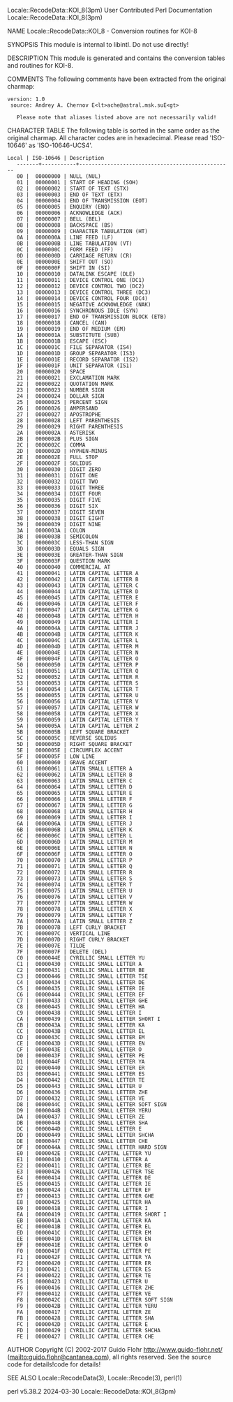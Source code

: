 Locale::RecodeData::KOI_8(3pm)				      User Contributed Perl Documentation				Locale::RecodeData::KOI_8(3pm)

NAME
       Locale::RecodeData::KOI_8 - Conversion routines for KOI-8

SYNOPSIS
       This module is internal to libintl.  Do not use directly!

DESCRIPTION
       This module is generated and contains the conversion tables and routines for KOI-8.

COMMENTS
       The following comments have been extracted from the original charmap:

	version: 1.0
	 source: Andrey A. Chernov E<lt>ache@astral.msk.suE<gt>

       Please note that aliases listed above are not necessarily valid!

CHARACTER TABLE
       The following table is sorted in the same order as the original charmap.	 All character codes are in hexadecimal.  Please read 'ISO-10646' as
       'ISO-10646-UCS4'.

	Local | ISO-10646 | Description
       -------+-----------+-------------------------------------------------
	   00 |	 00000000 | NULL (NUL)
	   01 |	 00000001 | START OF HEADING (SOH)
	   02 |	 00000002 | START OF TEXT (STX)
	   03 |	 00000003 | END OF TEXT (ETX)
	   04 |	 00000004 | END OF TRANSMISSION (EOT)
	   05 |	 00000005 | ENQUIRY (ENQ)
	   06 |	 00000006 | ACKNOWLEDGE (ACK)
	   07 |	 00000007 | BELL (BEL)
	   08 |	 00000008 | BACKSPACE (BS)
	   09 |	 00000009 | CHARACTER TABULATION (HT)
	   0A |	 0000000A | LINE FEED (LF)
	   0B |	 0000000B | LINE TABULATION (VT)
	   0C |	 0000000C | FORM FEED (FF)
	   0D |	 0000000D | CARRIAGE RETURN (CR)
	   0E |	 0000000E | SHIFT OUT (SO)
	   0F |	 0000000F | SHIFT IN (SI)
	   10 |	 00000010 | DATALINK ESCAPE (DLE)
	   11 |	 00000011 | DEVICE CONTROL ONE (DC1)
	   12 |	 00000012 | DEVICE CONTROL TWO (DC2)
	   13 |	 00000013 | DEVICE CONTROL THREE (DC3)
	   14 |	 00000014 | DEVICE CONTROL FOUR (DC4)
	   15 |	 00000015 | NEGATIVE ACKNOWLEDGE (NAK)
	   16 |	 00000016 | SYNCHRONOUS IDLE (SYN)
	   17 |	 00000017 | END OF TRANSMISSION BLOCK (ETB)
	   18 |	 00000018 | CANCEL (CAN)
	   19 |	 00000019 | END OF MEDIUM (EM)
	   1A |	 0000001A | SUBSTITUTE (SUB)
	   1B |	 0000001B | ESCAPE (ESC)
	   1C |	 0000001C | FILE SEPARATOR (IS4)
	   1D |	 0000001D | GROUP SEPARATOR (IS3)
	   1E |	 0000001E | RECORD SEPARATOR (IS2)
	   1F |	 0000001F | UNIT SEPARATOR (IS1)
	   20 |	 00000020 | SPACE
	   21 |	 00000021 | EXCLAMATION MARK
	   22 |	 00000022 | QUOTATION MARK
	   23 |	 00000023 | NUMBER SIGN
	   24 |	 00000024 | DOLLAR SIGN
	   25 |	 00000025 | PERCENT SIGN
	   26 |	 00000026 | AMPERSAND
	   27 |	 00000027 | APOSTROPHE
	   28 |	 00000028 | LEFT PARENTHESIS
	   29 |	 00000029 | RIGHT PARENTHESIS
	   2A |	 0000002A | ASTERISK
	   2B |	 0000002B | PLUS SIGN
	   2C |	 0000002C | COMMA
	   2D |	 0000002D | HYPHEN-MINUS
	   2E |	 0000002E | FULL STOP
	   2F |	 0000002F | SOLIDUS
	   30 |	 00000030 | DIGIT ZERO
	   31 |	 00000031 | DIGIT ONE
	   32 |	 00000032 | DIGIT TWO
	   33 |	 00000033 | DIGIT THREE
	   34 |	 00000034 | DIGIT FOUR
	   35 |	 00000035 | DIGIT FIVE
	   36 |	 00000036 | DIGIT SIX
	   37 |	 00000037 | DIGIT SEVEN
	   38 |	 00000038 | DIGIT EIGHT
	   39 |	 00000039 | DIGIT NINE
	   3A |	 0000003A | COLON
	   3B |	 0000003B | SEMICOLON
	   3C |	 0000003C | LESS-THAN SIGN
	   3D |	 0000003D | EQUALS SIGN
	   3E |	 0000003E | GREATER-THAN SIGN
	   3F |	 0000003F | QUESTION MARK
	   40 |	 00000040 | COMMERCIAL AT
	   41 |	 00000041 | LATIN CAPITAL LETTER A
	   42 |	 00000042 | LATIN CAPITAL LETTER B
	   43 |	 00000043 | LATIN CAPITAL LETTER C
	   44 |	 00000044 | LATIN CAPITAL LETTER D
	   45 |	 00000045 | LATIN CAPITAL LETTER E
	   46 |	 00000046 | LATIN CAPITAL LETTER F
	   47 |	 00000047 | LATIN CAPITAL LETTER G
	   48 |	 00000048 | LATIN CAPITAL LETTER H
	   49 |	 00000049 | LATIN CAPITAL LETTER I
	   4A |	 0000004A | LATIN CAPITAL LETTER J
	   4B |	 0000004B | LATIN CAPITAL LETTER K
	   4C |	 0000004C | LATIN CAPITAL LETTER L
	   4D |	 0000004D | LATIN CAPITAL LETTER M
	   4E |	 0000004E | LATIN CAPITAL LETTER N
	   4F |	 0000004F | LATIN CAPITAL LETTER O
	   50 |	 00000050 | LATIN CAPITAL LETTER P
	   51 |	 00000051 | LATIN CAPITAL LETTER Q
	   52 |	 00000052 | LATIN CAPITAL LETTER R
	   53 |	 00000053 | LATIN CAPITAL LETTER S
	   54 |	 00000054 | LATIN CAPITAL LETTER T
	   55 |	 00000055 | LATIN CAPITAL LETTER U
	   56 |	 00000056 | LATIN CAPITAL LETTER V
	   57 |	 00000057 | LATIN CAPITAL LETTER W
	   58 |	 00000058 | LATIN CAPITAL LETTER X
	   59 |	 00000059 | LATIN CAPITAL LETTER Y
	   5A |	 0000005A | LATIN CAPITAL LETTER Z
	   5B |	 0000005B | LEFT SQUARE BRACKET
	   5C |	 0000005C | REVERSE SOLIDUS
	   5D |	 0000005D | RIGHT SQUARE BRACKET
	   5E |	 0000005E | CIRCUMFLEX ACCENT
	   5F |	 0000005F | LOW LINE
	   60 |	 00000060 | GRAVE ACCENT
	   61 |	 00000061 | LATIN SMALL LETTER A
	   62 |	 00000062 | LATIN SMALL LETTER B
	   63 |	 00000063 | LATIN SMALL LETTER C
	   64 |	 00000064 | LATIN SMALL LETTER D
	   65 |	 00000065 | LATIN SMALL LETTER E
	   66 |	 00000066 | LATIN SMALL LETTER F
	   67 |	 00000067 | LATIN SMALL LETTER G
	   68 |	 00000068 | LATIN SMALL LETTER H
	   69 |	 00000069 | LATIN SMALL LETTER I
	   6A |	 0000006A | LATIN SMALL LETTER J
	   6B |	 0000006B | LATIN SMALL LETTER K
	   6C |	 0000006C | LATIN SMALL LETTER L
	   6D |	 0000006D | LATIN SMALL LETTER M
	   6E |	 0000006E | LATIN SMALL LETTER N
	   6F |	 0000006F | LATIN SMALL LETTER O
	   70 |	 00000070 | LATIN SMALL LETTER P
	   71 |	 00000071 | LATIN SMALL LETTER Q
	   72 |	 00000072 | LATIN SMALL LETTER R
	   73 |	 00000073 | LATIN SMALL LETTER S
	   74 |	 00000074 | LATIN SMALL LETTER T
	   75 |	 00000075 | LATIN SMALL LETTER U
	   76 |	 00000076 | LATIN SMALL LETTER V
	   77 |	 00000077 | LATIN SMALL LETTER W
	   78 |	 00000078 | LATIN SMALL LETTER X
	   79 |	 00000079 | LATIN SMALL LETTER Y
	   7A |	 0000007A | LATIN SMALL LETTER Z
	   7B |	 0000007B | LEFT CURLY BRACKET
	   7C |	 0000007C | VERTICAL LINE
	   7D |	 0000007D | RIGHT CURLY BRACKET
	   7E |	 0000007E | TILDE
	   7F |	 0000007F | DELETE (DEL)
	   C0 |	 0000044E | CYRILLIC SMALL LETTER YU
	   C1 |	 00000430 | CYRILLIC SMALL LETTER A
	   C2 |	 00000431 | CYRILLIC SMALL LETTER BE
	   C3 |	 00000446 | CYRILLIC SMALL LETTER TSE
	   C4 |	 00000434 | CYRILLIC SMALL LETTER DE
	   C5 |	 00000435 | CYRILLIC SMALL LETTER IE
	   C6 |	 00000444 | CYRILLIC SMALL LETTER EF
	   C7 |	 00000433 | CYRILLIC SMALL LETTER GHE
	   C8 |	 00000445 | CYRILLIC SMALL LETTER HA
	   C9 |	 00000438 | CYRILLIC SMALL LETTER I
	   CA |	 00000439 | CYRILLIC SMALL LETTER SHORT I
	   CB |	 0000043A | CYRILLIC SMALL LETTER KA
	   CC |	 0000043B | CYRILLIC SMALL LETTER EL
	   CD |	 0000043C | CYRILLIC SMALL LETTER EM
	   CE |	 0000043D | CYRILLIC SMALL LETTER EN
	   CF |	 0000043E | CYRILLIC SMALL LETTER O
	   D0 |	 0000043F | CYRILLIC SMALL LETTER PE
	   D1 |	 0000044F | CYRILLIC SMALL LETTER YA
	   D2 |	 00000440 | CYRILLIC SMALL LETTER ER
	   D3 |	 00000441 | CYRILLIC SMALL LETTER ES
	   D4 |	 00000442 | CYRILLIC SMALL LETTER TE
	   D5 |	 00000443 | CYRILLIC SMALL LETTER U
	   D6 |	 00000436 | CYRILLIC SMALL LETTER ZHE
	   D7 |	 00000432 | CYRILLIC SMALL LETTER VE
	   D8 |	 0000044C | CYRILLIC SMALL LETTER SOFT SIGN
	   D9 |	 0000044B | CYRILLIC SMALL LETTER YERU
	   DA |	 00000437 | CYRILLIC SMALL LETTER ZE
	   DB |	 00000448 | CYRILLIC SMALL LETTER SHA
	   DC |	 0000044D | CYRILLIC SMALL LETTER E
	   DD |	 00000449 | CYRILLIC SMALL LETTER SHCHA
	   DE |	 00000447 | CYRILLIC SMALL LETTER CHE
	   DF |	 0000044A | CYRILLIC SMALL LETTER HARD SIGN
	   E0 |	 0000042E | CYRILLIC CAPITAL LETTER YU
	   E1 |	 00000410 | CYRILLIC CAPITAL LETTER A
	   E2 |	 00000411 | CYRILLIC CAPITAL LETTER BE
	   E3 |	 00000426 | CYRILLIC CAPITAL LETTER TSE
	   E4 |	 00000414 | CYRILLIC CAPITAL LETTER DE
	   E5 |	 00000415 | CYRILLIC CAPITAL LETTER IE
	   E6 |	 00000424 | CYRILLIC CAPITAL LETTER EF
	   E7 |	 00000413 | CYRILLIC CAPITAL LETTER GHE
	   E8 |	 00000425 | CYRILLIC CAPITAL LETTER HA
	   E9 |	 00000418 | CYRILLIC CAPITAL LETTER I
	   EA |	 00000419 | CYRILLIC CAPITAL LETTER SHORT I
	   EB |	 0000041A | CYRILLIC CAPITAL LETTER KA
	   EC |	 0000041B | CYRILLIC CAPITAL LETTER EL
	   ED |	 0000041C | CYRILLIC CAPITAL LETTER EM
	   EE |	 0000041D | CYRILLIC CAPITAL LETTER EN
	   EF |	 0000041E | CYRILLIC CAPITAL LETTER O
	   F0 |	 0000041F | CYRILLIC CAPITAL LETTER PE
	   F1 |	 0000042F | CYRILLIC CAPITAL LETTER YA
	   F2 |	 00000420 | CYRILLIC CAPITAL LETTER ER
	   F3 |	 00000421 | CYRILLIC CAPITAL LETTER ES
	   F4 |	 00000422 | CYRILLIC CAPITAL LETTER TE
	   F5 |	 00000423 | CYRILLIC CAPITAL LETTER U
	   F6 |	 00000416 | CYRILLIC CAPITAL LETTER ZHE
	   F7 |	 00000412 | CYRILLIC CAPITAL LETTER VE
	   F8 |	 0000042C | CYRILLIC CAPITAL LETTER SOFT SIGN
	   F9 |	 0000042B | CYRILLIC CAPITAL LETTER YERU
	   FA |	 00000417 | CYRILLIC CAPITAL LETTER ZE
	   FB |	 00000428 | CYRILLIC CAPITAL LETTER SHA
	   FC |	 0000042D | CYRILLIC CAPITAL LETTER E
	   FD |	 00000429 | CYRILLIC CAPITAL LETTER SHCHA
	   FE |	 00000427 | CYRILLIC CAPITAL LETTER CHE

AUTHOR
       Copyright (C) 2002-2017 Guido Flohr <http://www.guido-flohr.net/> (<mailto:guido.flohr@cantanea.com>), all rights reserved.  See the source code for
       details!code for details!

SEE ALSO
       Locale::RecodeData(3), Locale::Recode(3), perl(1)

perl v5.38.2								  2024-03-30						Locale::RecodeData::KOI_8(3pm)
